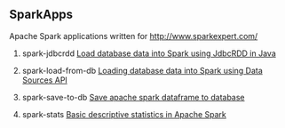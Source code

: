 ## SparkApps

Apache Spark applications written for http://www.sparkexpert.com/

1. spark-jdbcrdd
[Load database data into Spark using JdbcRDD in Java](http://www.sparkexpert.com/2015/01/02/load-database-data-into-spark-using-jdbcrdd-in-java/)

2. spark-load-from-db
[Loading database data into Spark using Data Sources API](http://www.sparkexpert.com/2015/03/28/loading-database-data-into-spark-using-data-sources-api/)

3. spark-save-to-db
[Save apache spark dataframe to database](http://www.sparkexpert.com/2015/04/17/save-apache-spark-dataframe-to-database/)

4. spark-stats
[Basic descriptive statistics in Apache Spark](http://www.sparkexpert.com/2015/04/25/basic-descriptive-statistics-in-apache-spark/)